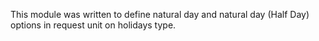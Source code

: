 This module was written to define natural day and  natural day (Half Day) options in request unit on holidays type.
